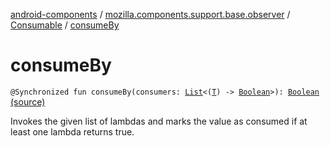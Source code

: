 [android-components](../../index.md) / [mozilla.components.support.base.observer](../index.md) / [Consumable](index.md) / [consumeBy](./consume-by.md)

# consumeBy

`@Synchronized fun consumeBy(consumers: `[`List`](https://kotlinlang.org/api/latest/jvm/stdlib/kotlin.collections/-list/index.html)`<(`[`T`](index.md#T)`) -> `[`Boolean`](https://kotlinlang.org/api/latest/jvm/stdlib/kotlin/-boolean/index.html)`>): `[`Boolean`](https://kotlinlang.org/api/latest/jvm/stdlib/kotlin/-boolean/index.html) [(source)](https://github.com/mozilla-mobile/android-components/blob/master/components/support/base/src/main/java/mozilla/components/support/base/observer/Consumable.kt#L48)

Invokes the given list of lambdas and marks the value as consumed if at least one lambda
returns true.


